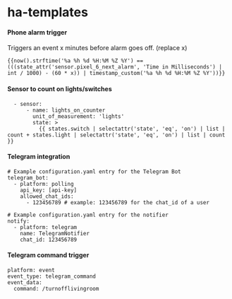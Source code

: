# ha-templates

#### Phone alarm trigger
Triggers an event x minutes before alarm goes off. (replace x)

```{{now().strftime('%a %h %d %H:%M %Z %Y') == (((state_attr('sensor.pixel_6_next_alarm', 'Time in Milliseconds') | int / 1000) - (60 * x)) | timestamp_custom('%a %h %d %H:%M %Z %Y'))}}```

#### Sensor to count on lights/switches

```template:
  - sensor:
      - name: lights_on_counter
        unit_of_measurement: 'lights'
        state: >
          {{ states.switch | selectattr('state', 'eq', 'on') | list | count + states.light | selectattr('state', 'eq', 'on') | list | count }}
```

#### Telegram integration

```
# Example configuration.yaml entry for the Telegram Bot
telegram_bot:
  - platform: polling
    api_key: [api-key]
    allowed_chat_ids:
      - 123456789 # example: 123456789 for the chat_id of a user

# Example configuration.yaml entry for the notifier
notify:
  - platform: telegram
    name: TelegramNotifier
    chat_id: 123456789
```

#### Telegram command trigger

```
platform: event
event_type: telegram_command
event_data:
  command: /turnofflivingroom
```

